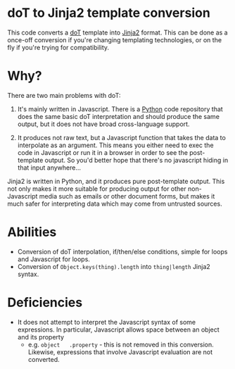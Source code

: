 # doT to Jinja2 template conversion

This code converts a [doT](https://github.com/olado/doT) template into
[Jinja2](http://jinja.pocoo.org/) format.  This can be done as a once-off
conversion if you're changing templating technologies, or on the fly if
you're trying for compatibility.

# Why?

There are two main problems with doT:

1. It's mainly written in Javascript.  There is a
   [Python](https://github.com/lucemia/doT) code repository that does the same
   basic doT interpretation and should produce the same output, but it does
   not have broad cross-language support.

2. It produces not raw text, but a Javascript function that takes the data
   to interpolate as an argument.  This means you either need to exec the code
   in Javascript or run it in a browser in order to see the post-template
   output.  So you'd better hope that there's no javascript hiding in that
   input anywhere...

Jinja2 is written in Python, and it produces pure post-template output.  This
not only makes it more suitable for producing output for other non-Javascript
media such as emails or other document forms, but makes it much safer for
interpreting data which may come from untrusted sources.

# Abilities

* Conversion of doT interpolation, if/then/else conditions, simple for loops
  and Javascript for loops.
* Conversion of `Object.keys(thing).length` into `thing|length` Jinja2 syntax.

# Deficiencies

* It does not attempt to interpret the Javascript syntax of some expressions.
  In particular, Javascript allows space between an object and its property
  - e.g. `object   .property` - this is not removed in this conversion.
  Likewise, expressions that involve Javascript evaluation are not converted.

